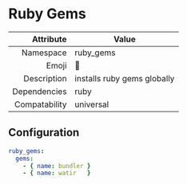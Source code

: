 # Ruby Gems

| Attribute     | Value                                     |
|--------------:|-------------------------------------------|
| Namespace     | ruby_gems                                 |
| Emoji         | 💎                                        |
| Description   | installs ruby gems globally               |
| Dependencies  | ruby                                      |
| Compatability | universal                                 |

## Configuration

```yml
ruby_gems:
  gems:
    - { name: bundler }
    - { name: watir   }

```
